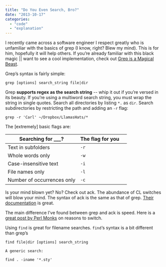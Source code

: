 ```yaml
---
title: "Do You Even Search, Bro?"
date: "2013-10-17"
categories: 
  - "code"
  - "explanation"
---
```


I recently came across a software engineer I respect greatly who is unfamiliar with the basics of grep (I know, right? Blew my mind). This is for him, hopefully it will help others. If you’re already familiar with this black magic || want to see a cool implementation, check out [Grep is a Magical Beast](/grep-is-magical-beast-ft-hiveql-and/).

Grep’s syntax is fairly simple:

```
grep [options] search_string file|dir
```

Grep **supports regex as the search string** -- whip it out if you’re versed in its beauty. If you’re using a multiword search string, you must wrap the string in single quotes. Search all directories by listing `*.` as `dir`. Search subdirectories by restricting the path and adding an `-r` flag:

```
grep -r 'Carl' ~/Dropbox/LlamasHats/*
```

The [extremely] basic flags are:

| Searching for ___? | The flag for you |  |
| --- | --- | --- |
| Text in subfolders | `-r` |
| Whole words only | `-w` |
| Case-insensitive text | `-i` |
| File names only | `-l` |
| Number of occurrences only | `-c` |

Is your mind blown yet? No? Check out ack. The abundance of CL switches will blow your mind. The syntax of ack is the same as that of grep. [Their documentation](http://beyondgrep.com/documentation/) is great.

The main difference I’ve found between grep and ack is speed. Here is a [great post by Perl Monks](http://www.perlmonks.org/?node_id=586862) on reasons to switch.

Using `find` is great for filename searches. `find`‘s syntax is a bit different than grep’s

```
find file|dir [options] search_string
```

`A generic search:  `

```
find . -iname '*.sty'
```
